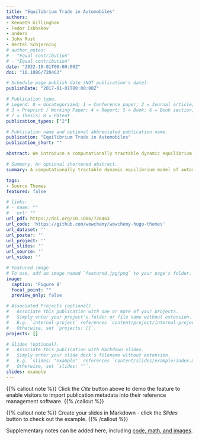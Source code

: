 ```yaml
---
title: "Equilibrium Trade in Automobiles"
authors:
- Kenneth Gillingham 
- Fedor Iskhakov 
- anders
- John Rust 
- Bertel Schjerning
# author_notes:
# - "Equal contribution"
# - "Equal contribution"
date: "2022-10-01T00:00:00Z"
doi: "10.1086/720463"

# Schedule page publish date (NOT publication's date).
publishDate: "2017-01-01T00:00:00Z"

# Publication type.
# Legend: 0 = Uncategorized; 1 = Conference paper; 2 = Journal article;
# 3 = Preprint / Working Paper; 4 = Report; 5 = Book; 6 = Book section;
# 7 = Thesis; 8 = Patent
publication_types: ["2"]

# Publication name and optional abbreviated publication name.
publication: "Equilibrium Trade in Automobiles"
publication_short: ""

abstract: We introduce a computationally tractable dynamic equilibrium model of automobile markets with heterogeneous consumers, focused on stationary flow equilibria. We introduce a fast, robust algorithm for computing equilibria and use it to estimate a model using nearly 39 million observations on car ownership transitions from Denmark. The estimated model fits the data well, and counterfactual simulations show that Denmark could raise total tax revenue by reducing the new-car registration tax rate. We show that reducing this tax rate while raising the tax rate on fuel increases aggregate welfare, tax revenue, and car ownership, while reducing car ages, driving, and CO2 emissions.

# Summary. An optional shortened abstract.
summary: A computationally tractable dynamic equilibrium model of automobile markets with heterogeneous consumers, focused on stationary flow equilibria. Estimated using Danish data. 

tags:
- Source Themes
featured: false

# links:
# - name: ""
#   url: ""
url_pdf: https://doi.org/10.1086/720463
url_code: 'https://github.com/wowchemy/wowchemy-hugo-themes'
url_dataset: ''
url_poster: ''
url_project: ''
url_slides: ''
url_source: ''
url_video: ''

# Featured image
# To use, add an image named `featured.jpg/png` to your page's folder. 
image:
  caption: 'Figure 8'
  focal_point: ""
  preview_only: false

# Associated Projects (optional).
#   Associate this publication with one or more of your projects.
#   Simply enter your project's folder or file name without extension.
#   E.g. `internal-project` references `content/project/internal-project/index.md`.
#   Otherwise, set `projects: []`.
projects: []

# Slides (optional).
#   Associate this publication with Markdown slides.
#   Simply enter your slide deck's filename without extension.
#   E.g. `slides: "example"` references `content/slides/example/index.md`.
#   Otherwise, set `slides: ""`.
slides: example
---
```


{{% callout note %}}
Click the *Cite* button above to demo the feature to enable visitors to import publication metadata into their reference management software.
{{% /callout %}}

{{% callout note %}}
Create your slides in Markdown - click the *Slides* button to check out the example.
{{% /callout %}}

Supplementary notes can be added here, including [code, math, and images](https://wowchemy.com/docs/writing-markdown-latex/).
